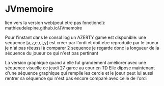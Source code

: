 # JVmemoire

lien vers la version  web(peut etre pas fonctionel): mathieudelepine.github.io/JVmemoire

Pour l'instant dans le consol log un AZERTY game est disponible:
une sequence [a,z,e,r,t,y] est créer par l'ordi et doit etre reproduite par le joueur
je n'ai pas réeussi à comparer 2 sequence je regarde donc la longueur de la séquence du joueur
ce qui n'est pas pertinant

La version graphique quand à elle fut grandement améliorer avec une séquence visuelle ce jeudi 27 garce
au cour en TD 
Elle dipose maintenant d'une séquence graphique qui remplie les cercle et le joeur peut lui aussi rentrer sa séquence
qui n'est pas encore comparé avec celle de l'ordi